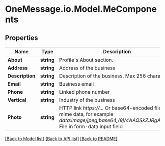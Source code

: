 # OneMessage.io.Model.MeComponents

## Properties

Name | Type | Description | Notes
------------ | ------------- | ------------- | -------------
**About** | **string** | Profile&#x60;s About section. | [optional] 
**Address** | **string** | Address of the business | [optional] 
**Description** | **string** | Description of the business. Max 256 characters | [optional] 
**Email** | **string** | Business email | [optional] 
**Phone** | **string** | Linked phone number | [optional] 
**Vertical** | **string** | Industry of the business | [optional] 
**Photo** | **string** | HTTP link *https://...*  Or base64-encoded file with mime data, for example *data:image/jpeg;base64,/9j/4AAQSkZJRgABAQ...*   File in form-data input field | [optional] 

[[Back to Model list]](../README.md#documentation-for-models) [[Back to API list]](../README.md#documentation-for-api-endpoints) [[Back to README]](../README.md)


